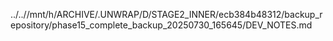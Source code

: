 ../..//mnt/h/ARCHIVE/.UNWRAP/D/STAGE2_INNER/ecb384b48312/backup_repository/phase15_complete_backup_20250730_165645/DEV_NOTES.md